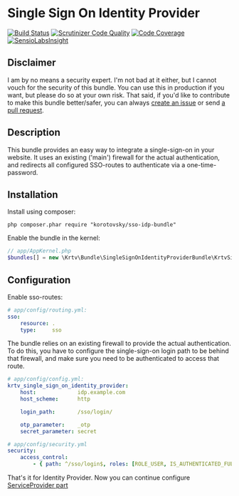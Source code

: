 Single Sign On Identity Provider
================================

[![Build Status](https://scrutinizer-ci.com/g/korotovsky/SingleSignOnIdentityProviderBundle/badges/build.png?b=0.1.x)](https://scrutinizer-ci.com/g/korotovsky/SingleSignOnIdentityProviderBundle/build-status/0.1.x)
[![Scrutinizer Code Quality](https://scrutinizer-ci.com/g/korotovsky/SingleSignOnIdentityProviderBundle/badges/quality-score.png?b=0.1.x)](https://scrutinizer-ci.com/g/korotovsky/SingleSignOnIdentityProviderBundle/?branch=0.1.x)
[![Code Coverage](https://scrutinizer-ci.com/g/korotovsky/SingleSignOnIdentityProviderBundle/badges/coverage.png?b=0.1.x)](https://scrutinizer-ci.com/g/korotovsky/SingleSignOnIdentityProviderBundle/?branch=0.1.x) [![SensioLabsInsight](https://insight.sensiolabs.com/projects/d68cc257-6cfc-4e66-9c51-28be57b347c4/mini.png)](https://insight.sensiolabs.com/projects/d68cc257-6cfc-4e66-9c51-28be57b347c4)

Disclaimer
--------
I am by no means a security expert. I'm not bad at it either, but I cannot vouch for the security of this bundle. 
You can use this in production if you want, but please do so at your own risk. 
That said, if you'd like to contribute to make this bundle better/safer, you can always [create an issue](https://github.com/korotovsky/SingleSignOnIdentityProviderBundle/issues) or send [a pull request](https://github.com/korotovsky/SingleSignOnIdentityProviderBundle/pulls).

Description
-----------
This bundle provides an easy way to integrate a single-sign-on in your website. It uses an existing ('main') firewall for the actual authentication,
and redirects all configured SSO-routes to authenticate via a one-time-password.

Installation
------------
Install using composer:

```
php composer.phar require "korotovsky/sso-idp-bundle"
```

Enable the bundle in the kernel:

``` php
// app/AppKernel.php
$bundles[] = new \Krtv\Bundle\SingleSignOnIdentityProviderBundle\KrtvSingleSignOnIdentityProviderBundle();
```

Configuration
-------------

Enable sso-routes:

``` yaml
# app/config/routing.yml:
sso:
    resource: .
    type:     sso
```

The bundle relies on an existing firewall to provide the actual authentication.
To do this, you have to configure the single-sign-on login path to be behind that firewall,
and make sure you need to be authenticated to access that route.

``` yaml
# app/config/config.yml:
krtv_single_sign_on_identity_provider:
    host:             idp.example.com
    host_scheme:      http

    login_path:       /sso/login/

    otp_parameter:    _otp
    secret_parameter: secret

```

``` yaml
# app/config/security.yml
security:
    access_control:
        - { path: ^/sso/login$, roles: [ROLE_USER, IS_AUTHENTICATED_FULLY] }
```

That's it for Identity Provider. Now you can continue configure [ServiceProvider part](https://github.com/korotovsky/SingleSignOnServiceProviderBundle#single-sign-on-service-provider)
